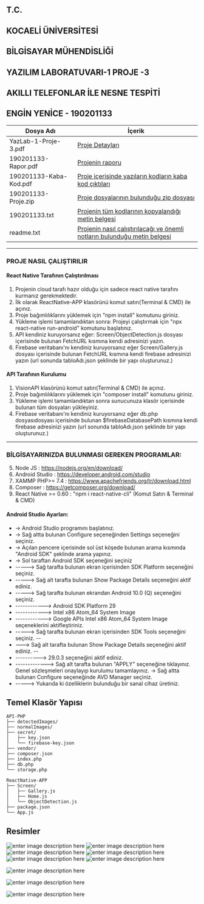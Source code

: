 

## T.C.
## KOCAELİ ÜNİVERSİTESİ
## BİLGİSAYAR MÜHENDİSLİĞİ
## YAZILIM LABORATUVARI-1 PROJE -3
## AKILLI TELEFONLAR İLE NESNE TESPİTİ
## ENGİN YENİCE - 190201133

|Dosya Adı| İçerik  |
|--|--|
|  YazLab-1-Proje-3.pdf  | [Proje Detayları](https://github.com/enginyenice/Object-Detection-With-Smart-Phones/blob/master/Documents/Yaz%C4%B1l%C4%B1m%20Lab.%20I-%203.%20Proje.pdf) |
|  190201133-Rapor.pdf  | [Projenin raporu](https://github.com/enginyenice/Object-Detection-With-Smart-Phones/blob/master/Documents/Teslim%20Dosyalar%C4%B1/190201133-Rapor.pdf) |
|  190201133-Kaba-Kod.pdf  | [Proje içerisinde yazıların kodların kaba kod çıktıları](https://github.com/enginyenice/Object-Detection-With-Smart-Phones/blob/master/Documents/Teslim%20Dosyalar%C4%B1/190201133-Kaba-Kod.pdf) |
|  190201133-Proje.zip  | [Proje dosyalarının bulunduğu zip dosyası](https://github.com/enginyenice/Object-Detection-With-Smart-Phones/blob/master/Documents/Teslim%20Dosyalar%C4%B1/190201133-Proje.zip) |
|  190201133.txt | [Projenin tüm kodlarının kopyalandığı metin belgesi](https://github.com/enginyenice/Object-Detection-With-Smart-Phones/blob/master/Documents/Teslim%20Dosyalar%C4%B1/190201133.txt) |
|  readme.txt  | [Projenin nasıl çalıştırılacağı ve önemli notların bulunduğu metin belgesi](https://github.com/enginyenice/Object-Detection-With-Smart-Phones/blob/master/Documents/Teslim%20Dosyalar%C4%B1/readme.txt)			 |
___

### PROJE NASIL ÇALIŞTIRILIR

#### React Native Tarafının Çalıştırılması

1. Projenin cloud tarafı hazır olduğu için sadece react native tarafını kurmanız gerekmektedir.
2. İlk olarak ReactNative-APP klasörünü komut satırı(Terminal & CMD) ile açınız. 
3. Proje bağımlılıklarını yüklemek için "npm install" komutunu giriniz.
4. Yükleme işlemi tamamlandıktan sonra:  Projeyi çalıştırmak için "npx react-native run-android" komutunu başlatınız.
5. API kendiniz kuruyorsanız eğer: Screen/ObjectDetection.js dosyası içerisinde bulunan FetchURL kısmına kendi adresinizi yazın.
6. Firebase veritabanı'nı kendiniz kuruyorsanız eğer Screen/Gallery.js dosyası içerisinde bulunan FetchURL kısmına kendi firebase adresinizi yazın (url sonunda tabloAdı.json şeklinde bir yapı oluşturunuz.) 


#### API Tarafının Kurulumu 

 1. VisionAPI klasörünü komut satırı(Terminal & CMD) ile açınız.
 2. Proje bağımlılıklarını yüklemek için "composer install" komutunu giriniz.
 3. Yükleme işlemi tamamlandıktan sonra sunucunuza klasör içerisinde bulunan tüm dosyaları yükleyiniz.
 4. Firebase veritabanı'nı kendiniz kuruyorsanız eğer db.php dosyasıdosyası içerisinde bulunan $firebaseDatabasePath kısmına
kendi firebase adresinizi yazın (url sonunda tabloAdı.json şeklinde bir yapı oluşturunuz.) 
___
### BİLGİSAYARINIZDA BULUNMASI GEREKEN PROGRAMLAR:

 5. Node JS : https://nodejs.org/en/download/
 6. Android Studio : https://developer.android.com/studio 
 7. XAMMP PHP>= 7.4 : https://www.apachefriends.org/tr/download.html
 8. Composer : https://getcomposer.org/download/
 9. React Native >= 0.60 : "npm i react-native-cli" (Komut Satırı & Terminal & CMD)
#### Android Studio Ayarları:

* -> Android Studio programını başlatınız.  
* -> Sağ altta bulunan Configure seçeneğinden Settings seçeneğini seçiniz.  
* -> Açılan pencere içerisinde sol üst köşede bulunan arama kısmında "Android SDK" şeklinde arama yapınız.  
* -> Sol taraftan Android SDK seçeneğini seçiniz  
* -----> Sağ tarafta bulunan ekran içerisinden SDK Platform seçeneğini seçiniz.  
* -----> Sağ alt tarafta bulunan Show Package Details seçeneğini aktif ediniz.  
* -----> Sağ tarafta bulunan ekrandan Android 10.0 (Q) seçeneğini seçiniz.  
* ------------> Android SDK Platform 29   
* ------------> Intel x86 Atom_64 System Image  
* ------------> Google APIs Intel x86 Atom_64 System Image seçeneklerini aktifleştiriniz.  
* -----> Sağ tarafta bulunan ekran içerisinden SDK Tools seçeneğini seçiniz.  --
* ---> Sağ alt tarafta bulunan Show Package Details seçeneğini aktif ediniz.  --
* ----------> 29.0.3 seçeneğini aktif ediniz.  
* -------------> Sağ alt tarafta bulunan "APPLY" seçeneğine tıklayınız. Genel sözleşmeleri onaylayıp kurulumu tamamlayınız.  -> Sağ altta bulunan Configure seçeneğinde AVD Manager seçiniz.  
* -----> Yukarıda ki özelliklerin bulunduğu bir sanal cihaz üretiniz.

## Temel Klasör Yapısı
```plaintext
API-PHP
├── detectedImages/
├── normalImages/
├── secret/
│   ├── key.json
│   └── firebase-key.json
├── vendor/
├── composer.json
├── index.php
├── db.php
└── storage.php

```	

```plaintext
ReactNative-APP
├── Screen/
│   ├── Gallery.js
│   ├── Home.js
│   └── ObjectDetection.js
├── package.json
└── App.js

```	
## Resimler
![enter image description here](https://raw.githubusercontent.com/enginyenice/Object-Detection-With-Smart-Phones/master/Documents/Documents/Resimler/190201133-Temel-Ak%C4%B1%C5%9F-Diagram%C4%B1.png)
![enter image description here](https://raw.githubusercontent.com/enginyenice/Object-Detection-With-Smart-Phones/master/Documents/Documents/Resimler/En%20Yeni/Screenshot_20210103-222428_yeniApp.jpg)
![enter image description here](https://raw.githubusercontent.com/enginyenice/Object-Detection-With-Smart-Phones/master/Documents/Documents/Resimler/En%20Yeni/Screenshot_20210103-222423_yeniApp.jpg)
![enter image description here](https://raw.githubusercontent.com/enginyenice/Object-Detection-With-Smart-Phones/master/Documents/Documents/Resimler/En%20Yeni/Screenshot_20210103-222350_yeniApp.jpg)
![enter image description here](https://raw.githubusercontent.com/enginyenice/Object-Detection-With-Smart-Phones/master/Documents/Documents/Resimler/En%20Yeni/Screenshot_20210103-222338_yeniApp.jpg)
![enter image description here](https://raw.githubusercontent.com/enginyenice/Object-Detection-With-Smart-Phones/master/Documents/Documents/Resimler/En%20Yeni/Screenshot_20210103-222321_yeniApp.jpg)

![enter image description here](https://raw.githubusercontent.com/enginyenice/Object-Detection-With-Smart-Phones/master/Documents/Documents/Resimler/En%20Yeni/Screenshot_20210103-222314_yeniApp.jpg)

![enter image description here](https://raw.githubusercontent.com/enginyenice/Object-Detection-With-Smart-Phones/master/Documents/Documents/Resimler/En%20Yeni/Screenshot_20210103-222247_yeniApp.jpg)

![enter image description here](https://raw.githubusercontent.com/enginyenice/Object-Detection-With-Smart-Phones/master/Documents/Documents/Resimler/En%20Yeni/Screenshot_20210103-221755_yeniApp.jpg)

